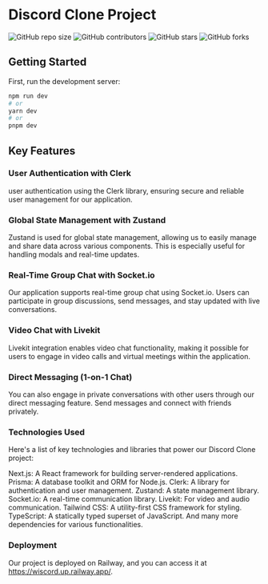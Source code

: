 # Discord Clone Project

![GitHub repo size](https://img.shields.io/github/repo-size/yourusername/discord-clone)
![GitHub contributors](https://img.shields.io/github/contributors/yourusername/discord-clone)
![GitHub stars](https://img.shields.io/github/stars/yourusername/discord-clone?style=social)
![GitHub forks](https://img.shields.io/github/forks/yourusername/discord-clone?style=social)

## Getting Started

First, run the development server:

```bash
npm run dev
# or
yarn dev
# or
pnpm dev
```

## Key Features

### User Authentication with Clerk

user authentication using the Clerk library, ensuring secure and reliable user management for our application.

### Global State Management with Zustand

Zustand is used for global state management, allowing us to easily manage and share data across various components. This is especially useful for handling modals and real-time updates.

### Real-Time Group Chat with Socket.io

Our application supports real-time group chat using Socket.io. Users can participate in group discussions, send messages, and stay updated with live conversations.

### Video Chat with Livekit

Livekit integration enables video chat functionality, making it possible for users to engage in video calls and virtual meetings within the application.

### Direct Messaging (1-on-1 Chat)

You can also engage in private conversations with other users through our direct messaging feature. Send messages and connect with friends privately.

### Technologies Used

Here's a list of key technologies and libraries that power our Discord Clone project:

Next.js: A React framework for building server-rendered applications.<br/>
Prisma: A database toolkit and ORM for Node.js.
Clerk: A library for authentication and user management.
Zustand: A state management library.
Socket.io: A real-time communication library.
Livekit: For video and audio communication.
Tailwind CSS: A utility-first CSS framework for styling.
TypeScript: A statically typed superset of JavaScript.
And many more dependencies for various functionalities.

### Deployment

Our project is deployed on Railway, and you can access it at https://wiscord.up.railway.app/.
